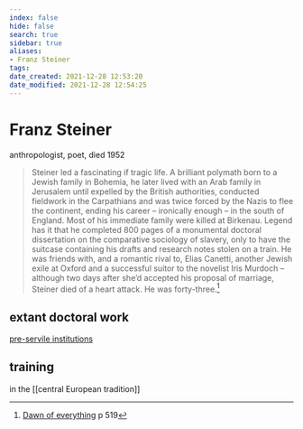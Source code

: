 ```yaml
---
index: false
hide: false
search: true
sidebar: true
aliases:
- Franz Steiner
tags:
date_created: 2021-12-28 12:53:20
date_modified: 2021-12-28 12:54:25
---
```


# Franz Steiner

anthropologist, poet, died 1952

> Steiner led a fascinating if tragic life. A brilliant polymath born to a Jewish family in Bohemia, he later lived with an Arab family in Jerusalem until expelled by the British authorities, conducted fieldwork in the Carpathians and was twice forced by the Nazis to flee the continent, ending his career – ironically enough – in the south of England. Most of his immediate family were killed at Birkenau. Legend has it that he completed 800 pages of a monumental doctoral dissertation on the comparative sociology of slavery, only to have the suitcase containing his drafts and research notes stolen on a train. He was friends with, and a romantic rival to, Elias Canetti, another Jewish exile at Oxford and a successful suitor to the novelist Iris Murdoch – although two days after she’d accepted his proposal of marriage, Steiner died of a heart attack. He was forty-three.[^1]

## extant doctoral work

[pre-servile institutions](pre-servile%20institutions)

## training
in the [[central European tradition]]

[^1]: [Dawn of everything](dawn_of_everything_graeber_wengrow.md) p 519
